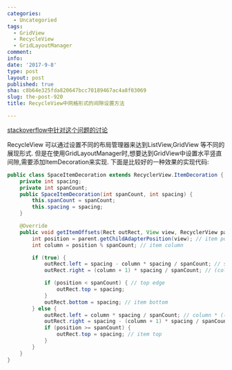 ```yaml
---
categories:
  - Uncategoried
tags:
  - GridView
  - RecycleView
  - GridLayoutManager
comment: 
info: 
date: '2017-9-8'
type: post
layout: post
published: true
sha: c8b64e325fda820647bcc70189467ac4a8f03069
slug: the-post-920
title: RecycleView中网格形式的间隙设置方法

---
```

[stackoverflow中针对这个问题的讨论](https://stackoverflow.com/questions/28531996/android-recyclerview-gridlayoutmanager-column-spacing#_=_)

RecycleView 可以通过设置不同的布局管理器来达到ListView,GridView 等不同的展现形式.
但是在使用GridLayoutManager时,想要达到GridView中设置水平竖直间隙,需要添加ItemDecoration来实现.
下面是比较好的一种效果的实现代码:

```java
public class SpaceItemDecoration extends RecyclerView.ItemDecoration {
    private int spacing;
    private int spanCount;
    public SpaceItemDecoration(int spanCount, int spacing) {
        this.spanCount = spanCount;
        this.spacing = spacing;
    }

    @Override
    public void getItemOffsets(Rect outRect, View view, RecyclerView parent, RecyclerView.State state) {
        int position = parent.getChildAdapterPosition(view); // item position
        int column = position % spanCount; // item column

        if (true) {
            outRect.left = spacing - column * spacing / spanCount; // spacing - column * ((1f / spanCount) * spacing)
            outRect.right = (column + 1) * spacing / spanCount; // (column + 1) * ((1f / spanCount) * spacing)

            if (position < spanCount) { // top edge
                outRect.top = spacing;
            }
            outRect.bottom = spacing; // item bottom
        } else {
            outRect.left = column * spacing / spanCount; // column * ((1f / spanCount) * spacing)
            outRect.right = spacing - (column + 1) * spacing / spanCount; // spacing - (column + 1) * ((1f /    spanCount) * spacing)
            if (position >= spanCount) {
                outRect.top = spacing; // item top
            }
        }
    }
}
```